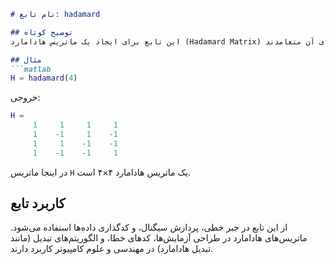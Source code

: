 ```markdown
# نام تابع: hadamard

## توضیح کوتاه
این تابع برای ایجاد یک ماتریس هادامارد (Hadamard Matrix) با اندازه مشخص استفاده می‌شود. ماتریس هادامارد ماتریسی مربعی است که عناصر آن ۱ یا -۱ هستند و ستون‌های آن متعامدند.

## مثال
```matlab
H = hadamard(4)
```

خروجی:
```matlab
H =
     1     1     1     1
     1    -1     1    -1
     1     1    -1    -1
     1    -1    -1     1
```

در اینجا ماتریس `H` یک ماتریس هادامارد ۴×۴ است.

## کاربرد تابع
از این تابع در جبر خطی، پردازش سیگنال، و کدگذاری داده‌ها استفاده می‌شود. ماتریس‌های هادامارد در طراحی آزمایش‌ها، کدهای خطا، و الگوریتم‌های تبدیل (مانند تبدیل هادامارد) در مهندسی و علوم کامپیوتر کاربرد دارند.
```